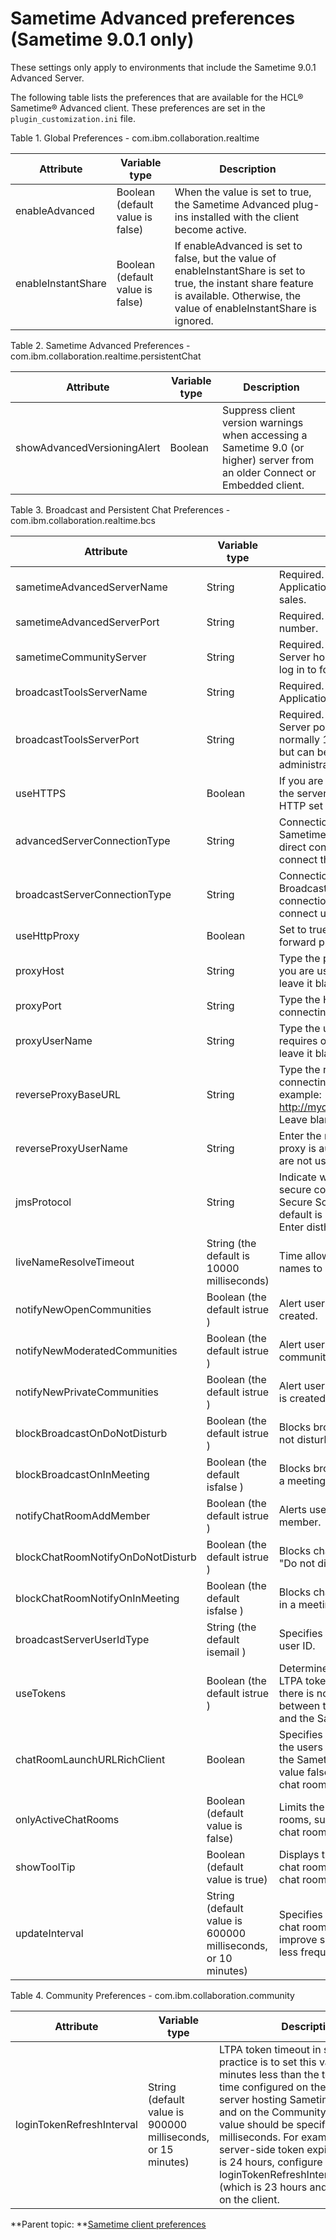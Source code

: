 # Sametime Advanced preferences \(Sametime 9.0.1 only\) 

These settings only apply to environments that include the Sametime 9.0.1 Advanced Server.

The following table lists the preferences that are available for the HCL® Sametime® Advanced client. These preferences are set in the `plugin_customization.ini` file.


Table 1. Global Preferences - com.ibm.collaboration.realtime

|Attribute|Variable type|Description|
|---------|-------------|-----------|
|enableAdvanced|Boolean \(default value is false\)|When the value is set to true, the Sametime Advanced plug-ins installed with the client become active.|
|enableInstantShare|Boolean \(default value is false\)|If enableAdvanced is set to false, but the value of enableInstantShare is set to true, the instant share feature is available. Otherwise, the value of enableInstantShare is ignored.|

Table 2. Sametime Advanced Preferences - com.ibm.collaboration.realtime.persistentChat

|Attribute|Variable type|Description|
|---------|-------------|-----------|
|showAdvancedVersioningAlert|Boolean|Suppress client version warnings when accessing a Sametime 9.0 \(or higher\) server from an older Connect or Embedded client.|

Table 3. Broadcast and Persistent Chat Preferences - com.ibm.collaboration.realtime.bcs

|Attribute|Variable type|Description|
|---------|-------------|-----------|
|sametimeAdvancedServerName|String|Required. Fully qualified Apache Tomcat® Application Server host name, for example: sales.|
|sametimeAdvancedServerPort|String|Required. Sametime Advanced Server port number.|
|sametimeCommunityServer|String|Required. Default Sametime Community Server host name. This is the server users log in to for awareness and chat.|
|broadcastToolsServerName|String|Required. Fully qualified Apache Tomcat Application Server host name.|
|broadcastToolsServerPort|String|Required. Apache Tomcat Application Server port number. The port number is normally 1883 for HTTP and 8883 for SSL, but can be any port specified by the administrator.|
|useHTTPS|Boolean|If you are using SSL while connecting to the server, set to true. If you are using HTTP set to false.|
|advancedServerConnectionType|String|Connection type to connect to the Sametime Advanced server. Set to 0 for a direct connection to the server. Set to 1 to connect through a reverse proxy.|
|broadcastServerConnectionType|String|Connection type to connect to the Broadcast Tools server. Set to 1 for a direct connection to the server. Set to 2 to connect using SSL.|
|useHttpProxy|Boolean|Set to true if you are using an HTTP forward proxy; otherwise set it to false.|
|proxyHost|String|Type the proxy IP address or host name if you are using a HTTP proxy, otherwise leave it blank.|
|proxyPort|String|Type the HTTP proxy port to which you are connecting.|
|proxyUserName|String|Type the user name if the HTTP proxy requires one for authentication; otherwise leave it blank.|
|reverseProxyBaseURL|String|Type the reverse proxy base URL to use if connecting through a reverse proxy. For example: http://mycompany.example.com/mycontext Leave blank otherwise.|
|reverseProxyUserName|String|Enter the reverse proxy user name if the proxy is authenticating. Leave blank if you are not using reverse proxies.|
|jmsProtocol|String|Indicate whether the client connects with a secure connection using the Security Secure Sockets Layer \(SSL\) or not. The default is disthub \(to connect without SSL\). Enter disthubs to connect with SSL.|
|liveNameResolveTimeout|String \(the default is 10000 milliseconds\)|Time allowed in milliseconds for awareness names to resolve. The default is 10000.|
|notifyNewOpenCommunities|Boolean \(the default istrue \)|Alert users when a new open community is created.|
|notifyNewModeratedCommunities|Boolean \(the default istrue \)|Alert users when a new moderated community is created.|
|notifyNewPrivateCommunities|Boolean \(the default istrue \)|Alert users when a new private community is created|
|blockBroadcastOnDoNotDisturb|Boolean \(the default istrue \)|Blocks broadcasts when client is set to "Do not disturb".|
|blockBroadcastOnInMeeting|Boolean \(the default isfalse \)|Blocks broadcasts when client is set to "In a meeting".|
|notifyChatRoomAddMember|Boolean \(the default istrue \)|Alerts users when a chat room has a new member.|
|blockChatRoomNotifyOnDoNotDisturb|Boolean \(the default istrue \)|Blocks chat room notifications the client to "Do not disturb".|
|blockChatRoomNotifyOnInMeeting|Boolean \(the default isfalse \)|Blocks chat room notifications when user is in a meeting.|
|broadcastServerUserIdType|String \(the default isemail \)|Specifies the LDAP attribute used as the user ID.|
|useTokens|Boolean \(the default istrue \)|Determines whether the client uses an LTPA token at login. Set this to false only if there is no way to set up Single Sign-On between the Sametime Community Server and the Sametime Advanced Server.|
|chatRoomLaunchURLRichClient|Boolean|Specifies what type of chat room window the users sees. The value true represents the Sametime client chat room and the value false represents the web browser chat room.|
|onlyActiveChatRooms|Boolean \(default value is false\)|Limits the chat room list to active chat rooms, suppressing disabled and archived chat rooms from the list.|
|showToolTip|Boolean \(default value is true\)|Displays the description associated with a chat room when the user mouses over the chat room name.|
|updateInterval|String \(default value is 600000 milliseconds, or 10 minutes\)|Specifies the wait \(in milliseconds\) before chat room data is refreshed. You can improve server performance by refreshing less frequently.|

Table 4. Community Preferences - com.ibm.collaboration.community

|Attribute|Variable type|Description|
|---------|-------------|-----------|
|loginTokenRefreshInterval|String \(default value is 900000 milliseconds, or 15 minutes\)|LTPA token timeout in seconds. Best practice is to set this value to 5 minutes less than the token expiration time configured on the WebSphere server hosting Sametime Advanced, and on the Community Server. The value should be specified in milliseconds. For example, if the server-side token expiration timeout is 24 hours, configure loginTokenRefreshInterval=86100000 \(which is 23 hours and 55 minutes\) on the client.|

**Parent topic:   **[Sametime client preferences](config_client_pref_tables.md)

